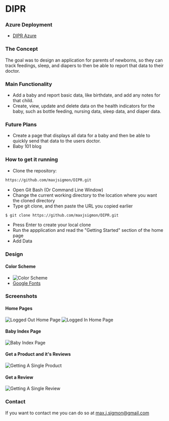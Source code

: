 # DIPR

### Azure Deployment
- [DIPR Azure](https://diprapp.azurewebsites.net/)

### The Concept
The goal was to design an application for parents of newborns, so they can track feedings, sleep, and diapers to then be able to report that data to their doctor. 

### Main Functionality
- Add a baby and report basic data, like birthdate, and add any notes for that child.
- Create, view, update and delete data on the health indicators for the baby, such as bottle feeding, nursing data, sleep data, and diaper data.

### Future Plans
- Create a page that displays all data for a baby and then be able to quickly send that data to the users doctor.
- Baby 101 blog

### How to get it running
- Clone the repository:
```sh
https://github.com/maxjsigmon/DIPR.git
```
- Open Git Bash (Or Command Line Window)
- Change the current working directory to the location where you want the cloned directory
- Type git clone, and then paste the URL you copied earlier
```sh
$ git clone https://github.com/maxjsigmon/DIPR.git
```
- Press Enter to create your local clone
- Run the appplication and read the "Getting Started" section of the home page
- Add Data

### Design
#### Color Scheme
- ![Color Scheme](/Assets/colorscheme.png)
- [Google Fonts](https://fonts.google.com/specimen/Oxygen)

### Screenshots
#### Home Pages
![Logged Out Home Page]()
![Logged In Home Page]()
#### Baby Index Page
![Baby Index Page]()
#### Get a Product and it's Reviews
![Getting A Single Product]()
#### Get a Review
![Getting A Single Review]()


### Contact
If you want to contact me you can do so at max.j.sigmon@gmail.com

